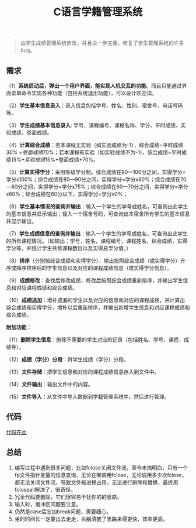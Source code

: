 ﻿---
slug: 20191219
title: C语言学籍管理系统
authors: mcx
tags: [C语言, 笔记, 大一]
---

> 由学生成绩管理系统修改，并且进一步完善，修复了学生管理系统的许多bug。

## 需求

（1）**系统启动后，弹出一个用户界面，能实现人机交互的功能**。而且只能通过界面菜单命令实现各种功能（包括系统退出功能），可以设计欢迎词。

（2）**学生基本信息录入**：录入信息包括学号、姓名、性别、宿舍号、电话号码等。

（3）**学生成绩基本信息录入**: 学号、课程编号、课程名称、学分、平时成绩、实验成绩、卷面成绩。

（4）**计算综合成绩**：若本课程无实验（如实验成绩为-1），综合成绩=平时成绩*30% +卷面成绩*70%；若本课程有实验（如实验成绩不为-1），综合成绩=平时成绩*15%+实验成绩*15%+卷面成绩*70%。

（5）**计算实得学分**：采用等级学分制。综合成绩在90—100分之间，实得学分=学分x100%；综合成绩在80—90分之间，实得学分=学分x80%；综合成绩在70—80分之间，实得学分=学分x75%；综合成绩在60—70分之间，实得学分=学分x60%；综合成绩在60分以下，实得学分=学分x0%；

（6）**学生基本情况的查询并输出**：输入一个学生的学号或姓名，可查询出此学生的基本信息并显示输出；输入一个宿舍号码，可查询出本宿舍所有学生的基本信息并显示输出。

（7）**学生成绩信息的查询并输出**：输入一个学生的学号或姓名，可查询出此学生的所有课程情况。（如输出：学号，姓名，课程编号，课程姓名，综合成绩，实得学分等，并统计学生共修课程数目以及实得总学分值。）

（8）**排序**（分别按综合成绩和实得学分），输出按照综合成绩（或实得学分）升序或降序排序后的学生信息以及对应的课程成绩信息（或实得学分信息）。

（9）**成绩修改**：查找后修改成绩，修改后按照综合成绩重新排序，并输出学生信息和对应课程成绩和综合成绩。

（10）**成绩追加**：增补遗漏的学生以及对应的信息和对应的课程成绩，并计算出综合成绩和实得学分，增补以后重新排序，并输出新增学生信息和对应课程成绩和综合成绩。

<!--truncate-->

**附加功能**：

（11）**删除学生信息**：删除不需要的学生对应的记录（包括姓名、学号、课程、成绩等）。

（12）**成绩（学分）分段**：将学生成绩（学分）分段。

（13）**文件存储**：把学生信息和对应的课程成绩信息存入到文件中。

（14）**文件输出**：输出文件中的内容。

（15）**文件导入**：从文件中导入数据到学籍管理系统中，然后进行管理。

## 代码

[代码在此](https://github.com/cxOrz/cxOrz.github.io/releases/download/C/Enrollment.CLang.cpp)

## 总结
1. 编写过程中遇到很多问题，比如fclose关闭文件流，至今未搞明白，只有一个fp文件指针变量的信息查询，无论在哪调用fclose，无论调用多少次fclose，都无法关闭文件流，导致文件被进程占用，无法进行删除和替换，最终用fcloseall解决了，很奇怪。
2. 冗余代码要删除，它们很容易干扰你的的思路。
3. 输入时，缓冲区问题要注意。
4. 仍然是case后忘加break问题，需要细心。
5. 坐的时间长一定要出去走走，头脑清醒了思路来得更快，效率更高。
